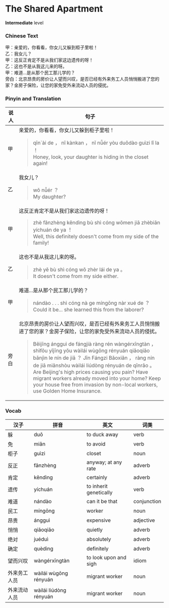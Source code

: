 # The Shared Apartment
**Intermediate** level
### Chinese Text
甲：亲爱的，你看看，你女儿又躲到柜子里啦！<br />乙：我女儿？<br />甲：这反正肯定不是从我们家这边遗传的呀！<br />乙：这也不是从我这儿来的呀。<br />甲：难道...是从那个民工那儿学的？<br />旁白：北京昂贵的房价让人望而兴叹，是否已经有外来务工人员悄悄搬进了您的家？金房子保险，让您的家免受外来流动人员的侵扰。

### Pinyin and Translation
|说人|句子|
|----|----|
|甲|亲爱的，你看看，你女儿又躲到柜子里啦！<blockquote>qīn`ài de ， nǐ kànkan ， nǐ nǚér yòu duǒdào guìzi lǐ la ！<br />Honey, look, your daughter is hiding in the closet again!</blockquote>|
|乙|我女儿？<blockquote>wǒ nǚér ？<br />My daughter?</blockquote>|
|甲|这反正肯定不是从我们家这边遗传的呀！<blockquote>zhè fǎnzhèng kěndìng bù shì cóng wǒmen jiā zhèbiān yíchuán de ya ！<br />Well, this definitely doesn't come from my side of the family!</blockquote>|
|乙|这也不是从我这儿来的呀。<blockquote>zhè yě bù shì cóng wǒ zhèr lái de ya 。<br />It doesn't come from my side either.</blockquote>|
|甲|难道...是从那个民工那儿学的？<blockquote>nándào . . . shì cóng nà ge míngōng nàr xué de ？<br />Could it be... she learned this from the laborer?</blockquote>|
|旁白|北京昂贵的房价让人望而兴叹，是否已经有外来务工人员悄悄搬进了您的家？金房子保险，让您的家免受外来流动人员的侵扰。<blockquote>Běijīng ángguì de fángjià ràng rén wàngérxīngtàn ， shìfǒu yǐjīng yǒu wàilái wùgōng rényuán qiāoqiāo bānjìn le nín de jiā ？ Jīn Fángzi Bǎoxiǎn ， ràng nín de jiā miǎnshòu wàilái liúdòng rényuán de qīnrǎo 。<br />Are Beijing's high prices causing you pain? Have migrant workers already moved into your home? Keep your house free from invasion by non-local workers, use Golden Home Insurance.</blockquote>|
### Vocab
|汉子|拼音|英文|词类|
|----|----|----|----|
|躲|duǒ|to duck away|verb|
|免|miǎn|to avoid|verb|
|柜子|guìzi|closet|noun|
|反正|fǎnzhèng|anyway; at any rate|adverb|
|肯定|kěndìng|certainly|adverb|
|遗传|yíchuán|to inherit genetically|verb|
|难道|nándào|can it be that|conjunction|
|民工|míngōng|worker|noun|
|昂贵|ángguì|expensive|adjective|
|悄悄|qiāoqiāo|quietly|adverb|
|绝对|juéduì|absolutely|adverb|
|确定|quèdìng|definitely|adverb|
|望而兴叹|wàngérxīngtàn|to look upon and sigh|idiom|
|外来务工人员|wàilái wùgōng rényuán|migrant worker|noun|
|外来流动人员|wàilái liúdòng rényuán|migrant worker|noun|